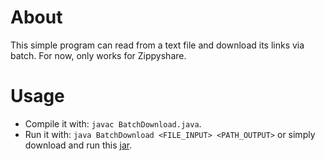 # About

This simple program can read from a text file and download its links via batch.
For now, only works for Zippyshare.

# Usage

- Compile it with: ```javac BatchDownload.java```.
- Run it with: ```java BatchDownload <FILE_INPUT> <PATH_OUTPUT>``` or simply download and run this [jar](not.yet).

